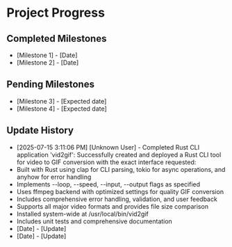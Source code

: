 # Project Progress

## Completed Milestones
- [Milestone 1] - [Date]
- [Milestone 2] - [Date]

## Pending Milestones
- [Milestone 3] - [Expected date]
- [Milestone 4] - [Expected date]

## Update History

- [2025-07-15 3:11:06 PM] [Unknown User] - Completed Rust CLI application 'vid2gif': Successfully created and deployed a Rust CLI tool for video to GIF conversion with the exact interface requested:
- Built with Rust using clap for CLI parsing, tokio for async operations, and anyhow for error handling
- Implements --loop, --speed, --input, --output flags as specified
- Uses ffmpeg backend with optimized settings for quality GIF conversion
- Includes comprehensive error handling, validation, and user feedback
- Supports all major video formats and provides file size comparison
- Installed system-wide at /usr/local/bin/vid2gif
- Includes unit tests and comprehensive documentation
- [Date] - [Update]
- [Date] - [Update]
